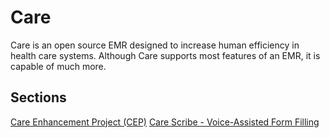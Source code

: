 # Care 

Care is an open source EMR designed to increase human efficiency in health care systems.
Although Care supports most features of an EMR, it is capable of much more.

## Sections

[Care Enhancement Project (CEP)](/docs/care/CEP/)
[Care Scribe - Voice-Assisted Form Filling](/docs/care/Scribe/)